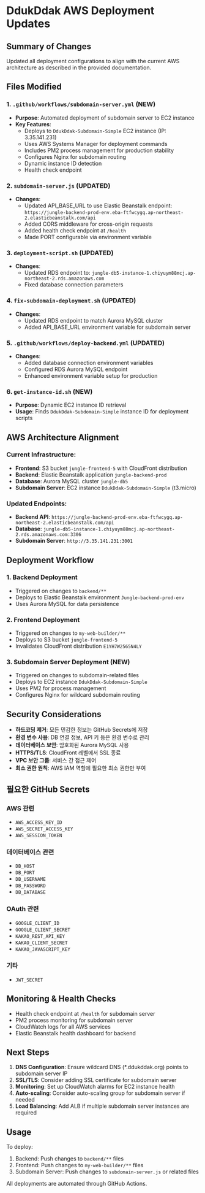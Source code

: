 # DdukDdak AWS Deployment Updates

## Summary of Changes

Updated all deployment configurations to align with the current AWS architecture as described in the provided documentation.

## Files Modified

### 1. `.github/workflows/subdomain-server.yml` (NEW)
- **Purpose**: Automated deployment of subdomain server to EC2 instance
- **Key Features**:
  - Deploys to `DdukDdak-Subdomain-Simple` EC2 instance (IP: 3.35.141.231)
  - Uses AWS Systems Manager for deployment commands
  - Includes PM2 process management for production stability
  - Configures Nginx for subdomain routing
  - Dynamic instance ID detection
  - Health check endpoint

### 2. `subdomain-server.js` (UPDATED)
- **Changes**:
  - Updated API_BASE_URL to use Elastic Beanstalk endpoint: `https://jungle-backend-prod-env.eba-ftfwcygq.ap-northeast-2.elasticbeanstalk.com/api`
  - Added CORS middleware for cross-origin requests
  - Added health check endpoint at `/health`
  - Made PORT configurable via environment variable

### 3. `deployment-script.sh` (UPDATED)
- **Changes**:
  - Updated RDS endpoint to: `jungle-db5-instance-1.chiyuym88mcj.ap-northeast-2.rds.amazonaws.com`
  - Fixed database connection parameters

### 4. `fix-subdomain-deployment.sh` (UPDATED)
- **Changes**:
  - Updated RDS endpoint to match Aurora MySQL cluster
  - Added API_BASE_URL environment variable for subdomain server

### 5. `.github/workflows/deploy-backend.yml` (UPDATED)
- **Changes**:
  - Added database connection environment variables
  - Configured RDS Aurora MySQL endpoint
  - Enhanced environment variable setup for production

### 6. `get-instance-id.sh` (NEW)
- **Purpose**: Dynamic EC2 instance ID retrieval
- **Usage**: Finds `DdukDdak-Subdomain-Simple` instance ID for deployment scripts

## AWS Architecture Alignment

### Current Infrastructure:
- **Frontend**: S3 bucket `jungle-frontend-5` with CloudFront distribution
- **Backend**: Elastic Beanstalk application `jungle-backend-prod`
- **Database**: Aurora MySQL cluster `jungle-db5`
- **Subdomain Server**: EC2 instance `DdukDdak-Subdomain-Simple` (t3.micro)

### Updated Endpoints:
- **Backend API**: `https://jungle-backend-prod-env.eba-ftfwcygq.ap-northeast-2.elasticbeanstalk.com/api`
- **Database**: `jungle-db5-instance-1.chiyuym88mcj.ap-northeast-2.rds.amazonaws.com:3306`
- **Subdomain Server**: `http://3.35.141.231:3001`

## Deployment Workflow

### 1. Backend Deployment
- Triggered on changes to `backend/**`
- Deploys to Elastic Beanstalk environment `Jungle-backend-prod-env`
- Uses Aurora MySQL for data persistence

### 2. Frontend Deployment
- Triggered on changes to `my-web-builder/**`
- Deploys to S3 bucket `jungle-frontend-5`
- Invalidates CloudFront distribution `E1YH7W2565N4LY`

### 3. Subdomain Server Deployment (NEW)
- Triggered on changes to subdomain-related files
- Deploys to EC2 instance `DdukDdak-Subdomain-Simple`
- Uses PM2 for process management
- Configures Nginx for wildcard subdomain routing

## Security Considerations

- **하드코딩 제거**: 모든 민감한 정보는 GitHub Secrets에 저장
- **환경 변수 사용**: DB 연결 정보, API 키 등은 환경 변수로 관리
- **데이터베이스 보안**: 암호화된 Aurora MySQL 사용
- **HTTPS/TLS**: CloudFront 레벨에서 SSL 종료
- **VPC 보안 그룹**: 서비스 간 접근 제어
- **최소 권한 원칙**: AWS IAM 역할에 필요한 최소 권한만 부여

## 필요한 GitHub Secrets

### AWS 관련
- `AWS_ACCESS_KEY_ID`
- `AWS_SECRET_ACCESS_KEY`
- `AWS_SESSION_TOKEN`

### 데이터베이스 관련
- `DB_HOST`
- `DB_PORT`
- `DB_USERNAME`
- `DB_PASSWORD`
- `DB_DATABASE`

### OAuth 관련
- `GOOGLE_CLIENT_ID`
- `GOOGLE_CLIENT_SECRET`
- `KAKAO_REST_API_KEY`
- `KAKAO_CLIENT_SECRET`
- `KAKAO_JAVASCRIPT_KEY`

### 기타
- `JWT_SECRET`

## Monitoring & Health Checks

- Health check endpoint at `/health` for subdomain server
- PM2 process monitoring for subdomain server
- CloudWatch logs for all AWS services
- Elastic Beanstalk health dashboard for backend

## Next Steps

1. **DNS Configuration**: Ensure wildcard DNS (*.ddukddak.org) points to subdomain server IP
2. **SSL/TLS**: Consider adding SSL certificate for subdomain server
3. **Monitoring**: Set up CloudWatch alarms for EC2 instance health
4. **Auto-scaling**: Consider auto-scaling group for subdomain server if needed
5. **Load Balancing**: Add ALB if multiple subdomain server instances are required

## Usage

To deploy:
1. Backend: Push changes to `backend/**` files
2. Frontend: Push changes to `my-web-builder/**` files  
3. Subdomain Server: Push changes to `subdomain-server.js` or related files

All deployments are automated through GitHub Actions.